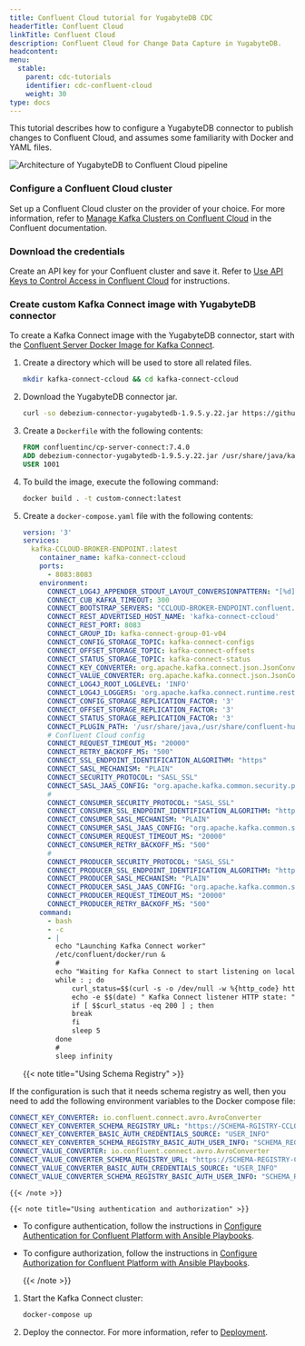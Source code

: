 ```yaml
---
title: Confluent Cloud tutorial for YugabyteDB CDC
headerTitle: Confluent Cloud
linkTitle: Confluent Cloud
description: Confluent Cloud for Change Data Capture in YugabyteDB.
headcontent:
menu:
  stable:
    parent: cdc-tutorials
    identifier: cdc-confluent-cloud
    weight: 30
type: docs
---
```



This tutorial describes how to configure a YugabyteDB connector to publish changes to Confluent Cloud, and assumes some familiarity with Docker and YAML files.

![Architecture of YugabyteDB to Confluent Cloud pipeline](/images/explore/cdc/confluent_images/cdc_confluent_cloud.png)

### Configure a Confluent Cloud cluster

Set up a Confluent Cloud cluster on the provider of your choice. For more information, refer to [Manage Kafka Clusters on Confluent Cloud](https://docs.confluent.io/cloud/current/clusters/create-cluster.html) in the Confluent documentation.

### Download the credentials

Create an API key for your Confluent cluster and save it. Refer to [Use API Keys to Control Access in Confluent Cloud](https://docs.confluent.io/cloud/current/access-management/authenticate/api-keys/api-keys.html) for instructions.

### Create custom Kafka Connect image with YugabyteDB connector

To create a Kafka Connect image with the YugabyteDB connector, start with the [Confluent Server Docker Image for Kafka Connect](https://hub.docker.com/r/confluentinc/cp-server-connect/).

1. Create a directory which will be used to store all related files.

    ```sh
    mkdir kafka-connect-ccloud && cd kafka-connect-ccloud
    ```

    <!-- TODO Vaibhav: Step 2 and 3 can be combined, see why is not working -->
1. Download the YugabyteDB connector jar.

    ```sh
    curl -so debezium-connector-yugabytedb-1.9.5.y.22.jar https://github.com/yugabyte/debezium-connector-yugabytedb/releases/download/v1.9.5.y.22/debezium-connector-yugabytedb-1.9.5.y.22.jar
    ```

1. Create a `Dockerfile` with the following contents:

    ```Dockerfile
    FROM confluentinc/cp-server-connect:7.4.0
    ADD debezium-connector-yugabytedb-1.9.5.y.22.jar /usr/share/java/kafka/
    USER 1001
    ```

1. To build the image, execute the following command:

    ```sh
    docker build . -t custom-connect:latest
    ```

1. Create a `docker-compose.yaml` file with the following contents:

    ```yaml
    version: '3'
    services:
      kafka-CCLOUD-BROKER-ENDPOINT.:latest
        container_name: kafka-connect-ccloud
        ports:
          - 8083:8083
        environment:
          CONNECT_LOG4J_APPENDER_STDOUT_LAYOUT_CONVERSIONPATTERN: "[%d] %p %X{connector.context}%m (%c:%L)%n"
          CONNECT_CUB_KAFKA_TIMEOUT: 300
          CONNECT_BOOTSTRAP_SERVERS: "CCLOUD-BROKER-ENDPOINT.confluent.cloud:9092"
          CONNECT_REST_ADVERTISED_HOST_NAME: 'kafka-connect-ccloud'
          CONNECT_REST_PORT: 8083
          CONNECT_GROUP_ID: kafka-connect-group-01-v04
          CONNECT_CONFIG_STORAGE_TOPIC: kafka-connect-configs
          CONNECT_OFFSET_STORAGE_TOPIC: kafka-connect-offsets
          CONNECT_STATUS_STORAGE_TOPIC: kafka-connect-status
          CONNECT_KEY_CONVERTER: org.apache.kafka.connect.json.JsonConverter
          CONNECT_VALUE_CONVERTER: org.apache.kafka.connect.json.JsonConverter
          CONNECT_LOG4J_ROOT_LOGLEVEL: 'INFO'
          CONNECT_LOG4J_LOGGERS: 'org.apache.kafka.connect.runtime.rest=WARN,org.reflections=ERROR'
          CONNECT_CONFIG_STORAGE_REPLICATION_FACTOR: '3'
          CONNECT_OFFSET_STORAGE_REPLICATION_FACTOR: '3'
          CONNECT_STATUS_STORAGE_REPLICATION_FACTOR: '3'
          CONNECT_PLUGIN_PATH: '/usr/share/java,/usr/share/confluent-hub-components/,/usr/share/java/kafka/'
          # Confluent Cloud config
          CONNECT_REQUEST_TIMEOUT_MS: "20000"
          CONNECT_RETRY_BACKOFF_MS: "500"
          CONNECT_SSL_ENDPOINT_IDENTIFICATION_ALGORITHM: "https"
          CONNECT_SASL_MECHANISM: "PLAIN"
          CONNECT_SECURITY_PROTOCOL: "SASL_SSL"
          CONNECT_SASL_JAAS_CONFIG: "org.apache.kafka.common.security.plain.PlainLoginModule required username='CCLOUD_USER' password='CCLOUD_PASSWORD';"
          #
          CONNECT_CONSUMER_SECURITY_PROTOCOL: "SASL_SSL"
          CONNECT_CONSUMER_SSL_ENDPOINT_IDENTIFICATION_ALGORITHM: "https"
          CONNECT_CONSUMER_SASL_MECHANISM: "PLAIN"
          CONNECT_CONSUMER_SASL_JAAS_CONFIG: "org.apache.kafka.common.security.plain.PlainLoginModule required username='CCLOUD_USER' password='CCLOUD_PASSWORD';"
          CONNECT_CONSUMER_REQUEST_TIMEOUT_MS: "20000"
          CONNECT_CONSUMER_RETRY_BACKOFF_MS: "500"
          #
          CONNECT_PRODUCER_SECURITY_PROTOCOL: "SASL_SSL"
          CONNECT_PRODUCER_SSL_ENDPOINT_IDENTIFICATION_ALGORITHM: "https"
          CONNECT_PRODUCER_SASL_MECHANISM: "PLAIN"
          CONNECT_PRODUCER_SASL_JAAS_CONFIG: "org.apache.kafka.common.security.plain.PlainLoginModule required username='CCLOUD_USER' password='CCLOUD_PASSWORD';"
          CONNECT_PRODUCER_REQUEST_TIMEOUT_MS: "20000"
          CONNECT_PRODUCER_RETRY_BACKOFF_MS: "500"
        command:
          - bash
          - -c
          - |
            echo "Launching Kafka Connect worker"
            /etc/confluent/docker/run &
            #
            echo "Waiting for Kafka Connect to start listening on localhost:8083 ⏳"
            while : ; do
                curl_status=$$(curl -s -o /dev/null -w %{http_code} http://localhost:8083/connectors)
                echo -e $$(date) " Kafka Connect listener HTTP state: " $$curl_status " (waiting for 200)"
                if [ $$curl_status -eq 200 ] ; then
                break
                fi
                sleep 5
            done
            #
            sleep infinity
    ```

    {{< note title="Using Schema Registry" >}}

If the configuration is such that it needs schema registry as well, then you need to add the following environment variables to the Docker compose file:

```yaml
CONNECT_KEY_CONVERTER: io.confluent.connect.avro.AvroConverter
CONNECT_KEY_CONVERTER_SCHEMA_REGISTRY_URL: "https://SCHEMA-RGISTRY-CCLOUD-ENDPOINT.confluent.cloud"
CONNECT_KEY_CONVERTER_BASIC_AUTH_CREDENTIALS_SOURCE: "USER_INFO"
CONNECT_KEY_CONVERTER_SCHEMA_REGISTRY_BASIC_AUTH_USER_INFO: "SCHEMA_REGISTRY_USER:SCHEMA_REGISTRY_PASSWORD"
CONNECT_VALUE_CONVERTER: io.confluent.connect.avro.AvroConverter
CONNECT_VALUE_CONVERTER_SCHEMA_REGISTRY_URL: "https://SCHEMA-REGISTRY-CCLOUD-ENDPOINT.confluent.cloud"
CONNECT_VALUE_CONVERTER_BASIC_AUTH_CREDENTIALS_SOURCE: "USER_INFO"
CONNECT_VALUE_CONVERTER_SCHEMA_REGISTRY_BASIC_AUTH_USER_INFO: "SCHEMA_REGISTRY_USER:SCHEMA_REGISTRY_PASSWORD"
```

    {{< /note >}}

    {{< note title="Using authentication and authorization" >}}

- To configure authentication, follow the instructions in [Configure Authentication for Confluent Platform with Ansible Playbooks](https://docs.confluent.io/ansible/current/ansible-authenticate.html).

- To configure authorization, follow the instructions in [Configure Authorization for Confluent Platform with Ansible Playbooks](https://docs.confluent.io/ansible/current/ansible-authorize.html).

    {{< /note >}}

1. Start the Kafka Connect cluster:

    ```sh
    docker-compose up
    ```

1. Deploy the connector. For more information, refer to [Deployment](../../debezium-connector-yugabytedb/#deployment).
